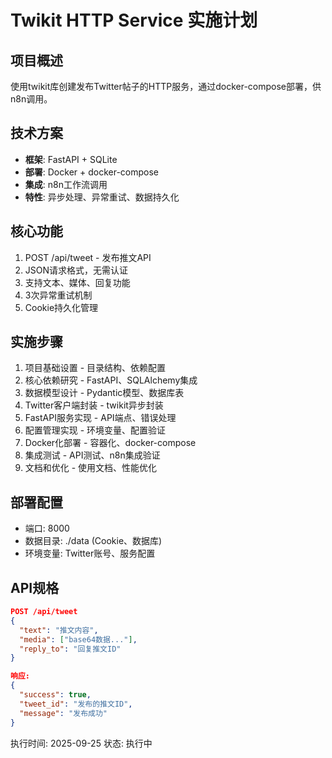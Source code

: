 # Twikit HTTP Service 实施计划

## 项目概述
使用twikit库创建发布Twitter帖子的HTTP服务，通过docker-compose部署，供n8n调用。

## 技术方案
- **框架**: FastAPI + SQLite
- **部署**: Docker + docker-compose
- **集成**: n8n工作流调用
- **特性**: 异步处理、异常重试、数据持久化

## 核心功能
1. POST /api/tweet - 发布推文API
2. JSON请求格式，无需认证
3. 支持文本、媒体、回复功能
4. 3次异常重试机制
5. Cookie持久化管理

## 实施步骤
1. 项目基础设置 - 目录结构、依赖配置
2. 核心依赖研究 - FastAPI、SQLAlchemy集成
3. 数据模型设计 - Pydantic模型、数据库表
4. Twitter客户端封装 - twikit异步封装
5. FastAPI服务实现 - API端点、错误处理
6. 配置管理实现 - 环境变量、配置验证
7. Docker化部署 - 容器化、docker-compose
8. 集成测试 - API测试、n8n集成验证
9. 文档和优化 - 使用文档、性能优化

## 部署配置
- 端口: 8000
- 数据目录: ./data (Cookie、数据库)
- 环境变量: Twitter账号、服务配置

## API规格
```json
POST /api/tweet
{
  "text": "推文内容",
  "media": ["base64数据..."],
  "reply_to": "回复推文ID"
}

响应:
{
  "success": true,
  "tweet_id": "发布的推文ID",
  "message": "发布成功"
}
```

执行时间: 2025-09-25
状态: 执行中